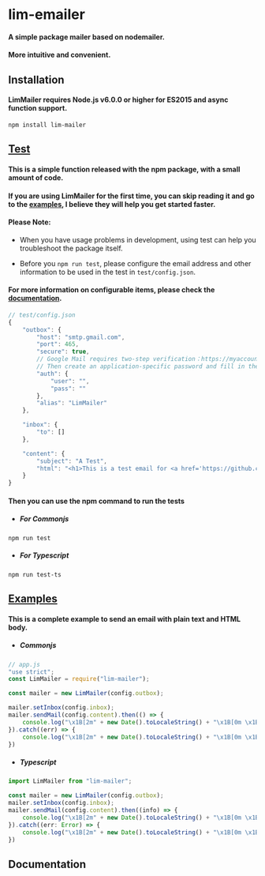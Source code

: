 # lim-emailer

#### A simple package mailer based on nodemailer.

#### More intuitive and convenient.

## Installation

#### LimMailer requires **Node.js v6.0.0** or higher for ES2015 and async function support.

```
npm install lim-mailer
```

## [Test](https://github.com/lim-kim930/lim-mailer/tree/main/test)

#### This is a simple function released with the npm package, with a small amount of code.

#### If you are using LimMailer for the first time, you can skip reading it and go to the [examples](https://github.com/lim-kim930/lim-mailer#examples), I believe they will help you get started faster.

#### Please Note:

- When you have usage problems in development, using test can help you troubleshoot the package itself.

- Before you `npm run test`, please configure the email address and other information to be used in the test in `test/config.json`.

#### For more information on configurable items, please check the [documentation](https://github.com/lim-kim930/lim-mailer#documentation).

```javascript
// test/config.json
{
    "outbox": {
        "host": "smtp.gmail.com",
        "port": 465,
        "secure": true,
        // Google Mail requires two-step verification：https://myaccount.google.com/security
        // Then create an application-specific password and fill in the pass filed：https://myaccount.google.com/apppasswords
        "auth": {
            "user": "",
            "pass": ""
        },
        "alias": "LimMailer"
    },

    "inbox": {
        "to": []
    },

    "content": {
        "subject": "A Test",
        "html": "<h1>This is a test email for <a href='https://github.com/lim-kim930/lim-emailer'>LimMailer</a></h1>"
    }
}
```

#### Then you can use the npm command to run the tests

- ##### For Commonjs

```
npm run test
```

- ##### For Typescript

```
npm run test-ts
```

## [Examples](https://github.com/lim-kim930/lim-mailer/tree/main/example)

#### This is a complete example to send an email with plain text and HTML body.

- ##### Commonjs

```javascript
// app.js
"use strict";
const LimMailer = require("lim-mailer");

const mailer = new LimMailer(config.outbox);

mailer.setInbox(config.inbox);
mailer.sendMail(config.content).then(() => {
    console.log("\x1B[2m" + new Date().toLocaleString() + "\x1B[0m \x1B[32msuccess!\x1B[0m");
}).catch((err) => {
    console.log("\x1B[2m" + new Date().toLocaleString() + "\x1B[0m \x1B[31merror: \x1B[0m" + err);
}) 
```

- ##### Typescript

```javascript
import LimMailer from "lim-mailer";

const mailer = new LimMailer(config.outbox);
mailer.setInbox(config.inbox);
mailer.sendMail(config.content).then((info) => {
    console.log("\x1B[2m" + new Date().toLocaleString() + "\x1B[0m \x1B[32msuccess!\x1B[0m");
}).catch((err: Error) => {
    console.log("\x1B[2m" + new Date().toLocaleString() + "\x1B[0m \x1B[31merror: \x1B[0m" + err);
})
```

## Documentation
